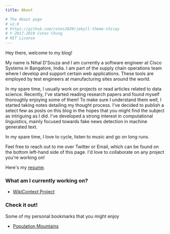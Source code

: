 ```yaml
---
title: About

# The About page
# v2.0
# https://github.com/cotes2020/jekyll-theme-chirpy
# © 2017-2019 Cotes Chung
# MIT License
---
```


Hey there, welcome to my blog! 

My name is Nihal D'Souza and I am currently a software engineer at Cisco Systems in Bangalore, India. I am part of the supply chain operations team where I develop and support certain web applications. These tools are employed by test engineers at manufacturing sites around the world. 

In my spare time, I usually work on projects or read articles related to data science. Recently, I've started reading research papers and found myself thoroughly enjoying some of them! To make sure I understand them well, I started taking notes detailing my thought process. I've decided to publish a select few as posts on this blog in the hopes that you might find the subject as intriguing as I did. I've developed a strong interest in computational linguistics, mainly focused towards fake news detection in machine generated text. 

In my spare time, I love to cycle, listen to music and go on long runs. 

Feel free to reach out to me over Twitter or Email, which can be found on the bottom left-hand side of this page. I'd love to collaborate on any project you're working on!

Here's my [resume](/assets/resume.pdf).

### What am I currently working on?

- [WikiContext Project](https://github.com/nihaldsouza/wikicontext-v2)

###  Check it out!
Some of my personal bookmarks that you might enjoy

- [Population Mountains](https://pudding.cool/2018/12/3d-cities-story/)

